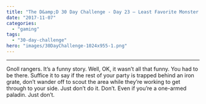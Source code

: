 ```yaml
---
title: "The D&amp;D 30 Day Challenge - Day 23 – Least Favorite Monster Overall"
date: "2017-11-07"
categories: 
  - "gaming"
tags: 
  - "30-day-challenge"
hero: "images/30DayChallenge-1024x955-1.png"
---
```


* * *

Gnoll rangers. It’s a funny story. Well, OK, it wasn’t all that funny. You had to be there. Suffice it to say if the rest of your party is trapped behind an iron grate, don’t wander off to scout the area while they’re working to get through to your side. Just don’t do it. Don’t. Even if you’re a one-armed paladin. Just don’t.
